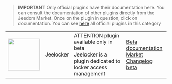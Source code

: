 
>**IMPORTANT**
>Only official plugins have their documentation here. You can consult the documentation of other plugins directly from the Jeedom Market. Once on the plugin in question, click on documentation.
>You can see [here](https://market.jeedom.com/index.php?v=d&p=market&type=plugin&categorie=Jeelocker) all official plugins in this category


| | | | |
|--- | --- | --- | ---|
|<img src="./beta/._icon.png" class="pluginLogo" width="100" />|Jeelocker|ATTENTION plugin available only in beta<br/>Jeelocker is a plugin dedicated to locker access management|[Beta documentation](./beta/index.md)<br/>[Market](https://market.jeedom.com/index.php?v=d&p=market_display&id=4237)<br/>[Changelog beta](./beta/changelog.md)|
